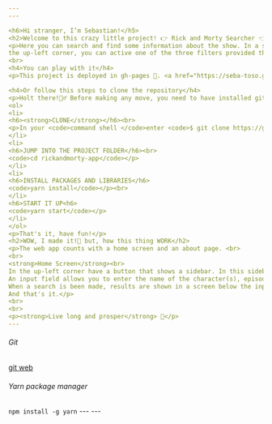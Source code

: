 ```yaml
---
---

<h6>Hi stranger, I’m Sebastian!</h5>
<h2>Welcome to this crazy little project! 👉 Rick and Morty Searcher 👈</h2>
<p>Here you can search and find some information about the show. In a sidebar displayed by clicking or pressing a button in
the up-left corner, you can active one of the three filters provided that will let you search by characters, locations or episodes. All information can be obtained by entering the name in the input field according to the active filter.</p>
<br>
<h4>You can play with it</h4>
<p>This project is deployed in gh-pages 🙌. <a href="https://seba-toso.github.io/rickandmorty-app/" title="https://seba-toso.github.io/rickandmorty-app/">Here</a></p>

<h4>Or follow this steps to clone the repository</h4>
<p>Holt there!👮‍♂️ Before making any move, you need to have installed git and yarn package manager in your PC.<em>(Have the links at the end)</em>
<ol>
<li>
<h6><strong>CLONE</strong></h6><br>
<p>In your <code>command shell </code>enter <code>$ git clone https://github.com/Seba-Toso/rickandmorty-app.git</code> and then press ENTER.</p>
</li>
<li>
<h6>JUMP INTO THE PROJECT FOLDER</h6><br>
<code>cd rickandmorty-app</code></p>
</li>
<li>
<h6>INSTALL PACKAGES AND LIBRARIES</h6>
<code>yarn install</code></p><br>
</li>
<h6>START IT UP<h6>
<code>yarn start</code></p>
</li>
</ol>
<p>That's it, have fun!</p>
<h2>WOW, I made it!🤯 but, how this thing WORK</h2>
<p>The web app counts with a home screen and an about page. <br>
<br>
<strong>Home Screen</strong><br>
In the up-left corner have a button that shows a sidebar. In this sidebar you can choose a filter for your searches and go to the about page.<br>
An input field allows you to enter the name of the character(s), episode(s) or dimension(s) that you want to find. Next to this field, have a start search button and a clear all button that will put all like new.<br>
When a search is been made, results are shown in a screen below the input field and they are diplayed in cards. Those Cards are clickables and will show you more detail information!.<br>
And that's it.</p>
<br>
<br>
<p><strong>Live long and prosper</strong> 🖖</p>
---
```

<h6>Git</h6>
<a href="https://git-scm.com/downloads" title="https://git-scm.com/downloads">git web</a> 
<h6>Yarn package manager</h6>
<code>npm install -g yarn</code>
---
---